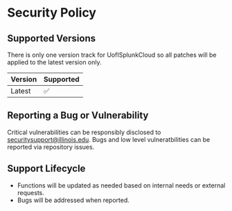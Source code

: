 # Security Policy

## Supported Versions

There is only one version track for UofISplunkCloud so all patches will be applied to the latest version only.

| Version | Supported          |
| ------- | ------------------ |
| Latest  | :white_check_mark: |

## Reporting a Bug or Vulnerability

Critical vulnerabilities can be responsibly disclosed to [securitysupport@illinois.edu](mailto:securitysupport@illinois.edu). Bugs and low level vulneratbilities can be reported via repository issues.

## Support Lifecycle

- Functions will be updated as needed based on internal needs or external requests.
- Bugs will be addressed when reported.
